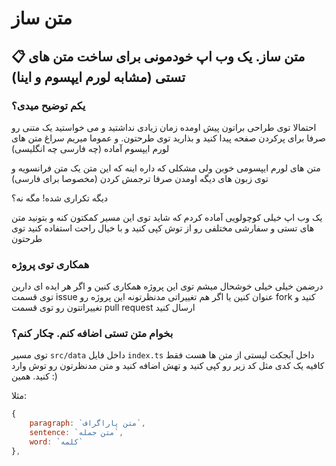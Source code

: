 # متن ساز
## 📋 متن ساز. یک وب اپ خودمونی برای ساخت متن های تستی (مشابه لورم ایپسوم و اینا)

### یکم توضیح میدی؟

احتمالا توی طراحی براتون پیش اومده زمان زیادی نداشتید و می خواستید یک متنی رو صرفا برای پرکردن صفحه پیدا کنید و بذارید توی طرحتون. و عموما میریم سراغ متن های لورم ایپسوم آماده (چه فارسی چه انگلیسی)

متن های لورم ایپسومی خوبن ولی مشکلی که داره اینه که این متن یک متن فرانسویه و توی زبون های دیگه اومدن صرفا ترجمش کردن (مخصوصا برای فارسی)

دیگه تکراری شده! مگه نه؟

یک وب اپ خیلی کوچولویی آماده کردم که شاید توی این مسیر کمکتون کنه و بتونید متن های تستی و سفارشی مختلفی رو از توش کپی کنید و با خیال راحت استفاده کنید توی طرحتون

### همکاری توی پروژه

درضمن خیلی خیلی خوشحال میشم توی این پروژه همکاری کنین و اگر هر ایده ای دارین توی قسمت issue عنوان کنین یا اگر هم تغییراتی مدنظرتونه این پروژه رو fork کنید و تغییراتتون رو توی قسمت pull request ارسال کنید

### بخوام متن تستی اضافه کنم. چکار کنم؟

توی مسیر `src/data` داخل فایل `index.ts`
داخل آبجکت لیستی از متن ها هست فقط کافیه یک کدی مثل کد زیر رو کپی کنید و تهش اضافه کنید و متن مدنظرتون رو توش وارد کنید. همین :)

مثلا:
```js
{
    paragraph: `متن پاراگراف`,
    sentence: `متن جمله`,
    word: `کلمه`
},
```



